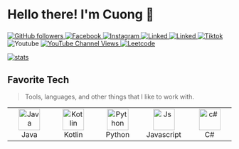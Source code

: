 <h1 align="left" id="daccuong-title">Hello there! I'm Cuong 👋</h1>
<h3 align="left"></h3>

<p align="left">
  <a href="https://github.com/NguyenDacCuong2604?tab=followers">
    <img alt="GitHub followers" src="https://img.shields.io/github/followers/NguyenDacCuong2604?style=flat&logo=github">
  </a>
    <a href="https://www.facebook.com/nguyendaccuong2002/">
    <img alt="Facebook" src="https://img.shields.io/badge/-Nguyễn Đắc Cường-1877f2?style=flat-square&labelColor=1877f2&logo=facebook&logoColor=white&link=https://www.facebook.com/nguyendaccuong2002/">
    </a>
    <a href="https://www.instagram.com/daccuong2604/">
    <img alt="Instagram" src="https://img.shields.io/badge/-Instagram-E4405F?style=flat-square&labelColor=E4405F&logo=instagram&logoColor=white&https://www.instagram.com/daccuong2604/">
    </a>
    <a href="https://www.instagram.com/daccuong2604/">
    <img alt="Linked" src="https://img.shields.io/badge/-LinkedIn-0077B5?style=flat-square&labelColor=0077B5&logo=linkedin&logoColor=white&link=https://www.linkedin.com/in/%C4%91%E1%BA%AFc-c%C6%B0%E1%BB%9Dng-nguy%E1%BB%85n-595826313">
    </a>
    <a href="mailto:nguyendaccuong2002@example.com">
    <img alt="Linked" src="https://img.shields.io/badge/-nguyendaccuong2002-D14836?style=flat-square&labelColor=D14836&logo=gmail&logoColor=white&link=mailto:nguyendaccuong2002@example.com">
  <a href="https://www.youtube.com/channel/UCWKTeKUQS3TxUuwOLHOpung">
  <a href="https://www.tiktok.com/@daccuong2604">
    <img alt="Tiktok" src="https://img.shields.io/badge/-TikTok-000000?style=flat-square&labelColor=000000&logo=tiktok&logoColor=white&link=https://www.tiktok.com/@daccuong2604">
    </a>
    <img alt="Youtube" src="https://img.shields.io/badge/-Tony Nguyen-c4302b?style=flat-square&labelColor=c4302b&logo=youtube&logoColor=white&link=https://www.youtube.com/channel/UCWKTeKUQS3TxUuwOLHOpung">
    </a>
        </a>
     <a href="https://www.youtube.com/channel/UCWKTeKUQS3TxUuwOLHOpung">
    <img alt="YouTube Channel Views" src="https://img.shields.io/youtube/channel/views/UCWKTeKUQS3TxUuwOLHOpung?style=flat&logo=youtube" >
  </a>
    </a>
     <a href="https://leetcode.com/u/nguyendaccuong2002/">
    <img alt="Leetcode" src="https://img.shields.io/badge/-LeetCode-FFA116?style=flat-square&labelColor=FFA116&logo=leetcode&logoColor=white&link=https://leetcode.com/u/nguyendaccuong2002/" >
  </a>
</p>
<p>
<a href="#daccuong-title">
  <img src="https://github-readme-stats.vercel.app/api?username=NguyenDacCuong2604&theme=blue-green" alt="stats"/>
</a>
<!-- <a href="#daccuong-title">
  <img src="https://github-readme-streak-stats.herokuapp.com/?user=NguyenDacCuong2604&theme=blue-green" alt="streak" />
</a> -->
<br>

<h2 align="left" id="daccuong-tech">Favorite Tech</h2>

> Tools, languages, and other things that I like to work with.

<table>
  <tr>
    <td align="center" width="96">
      <a href="#daccuong-tech">
        <img src="https://skillicons.dev/icons?i=java&theme=light" width="48" height="48" alt="Java" />
      </a>
      <br>Java
    </td>
    <td align="center" width="96">
      <a href="#daccuong-tech">
        <img src="https://skillicons.dev/icons?i=kotlin&theme=light" width="48" height="48" alt="Kotlin" />
      </a>
      <br>Kotlin
    </td>
    <td align="center" width="96">
      <a href="#daccuong-tech">
        <img src="https://skillicons.dev/icons?i=python&theme=light" width="48" height="48" alt="Python" />
      </a>
      <br>Python
    </td>
    <td align="center" width="96">
      <a href="#daccuong-tech">
        <img src="https://skillicons.dev/icons?i=js&theme=light" width="48" height="48" alt="Js" />
      </a>
      <br>Javascript
    </td>
    <td align="center" width="96">
      <a href="#daccuong-tech">
        <img src="https://skillicons.dev/icons?i=cs&theme=light" width="48" height="48" alt="c#" />
      </a>
      <br>C#
    </td>
    
</table>


